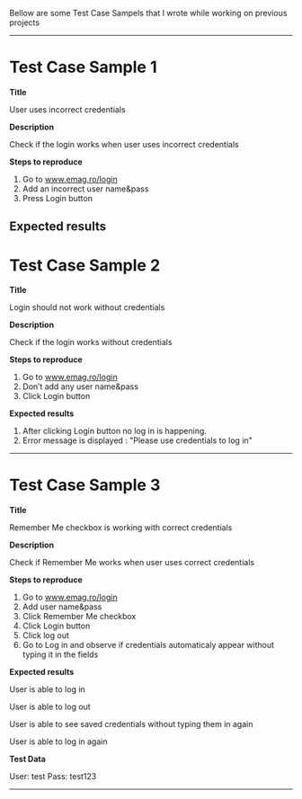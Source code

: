 Bellow are some Test Case Sampels that I wrote while working on previous projects

------------------------------------
# Test Case Sample 1

**Title**

User uses incorrect credentials

**Description**

Check if the login works when user uses incorrect credentials

**Steps to reproduce**

1. Go to www.emag.ro/login 
2. Add an incorrect user name&pass 
3. Press Login button

**Expected results**
-------------------------------

# Test Case Sample 2

**Title**

Login should not work without credentials

**Description**

Check if the login works without credentials

**Steps to reproduce**

1. Go to www.emag.ro/login 
2. Don’t add any user name&pass
3. Click Login button

**Expected results**

1. After clicking Login button no log in is happening.
2. Error message is displayed : "Please use credentials to log in"

----------------------------------------------
# Test Case Sample 3

**Title**

Remember Me checkbox is working with correct credentials

**Description**

Check if Remember Me works when user uses correct credentials

**Steps to reproduce**

1. Go to www.emag.ro/login  
2. Add  user name&pass 
3. Click Remember Me checkbox
4. Click Login button 
5. Click log out 
6. Go to Log in and observe if credentials automaticaly appear without typing it in the fields

**Expected results**

User is able to log in

User is able to log out

User is able to see saved credentials without typing them in again

User is able to log in again

**Test Data**

User: test
Pass: test123

-----------------------------------------------------


